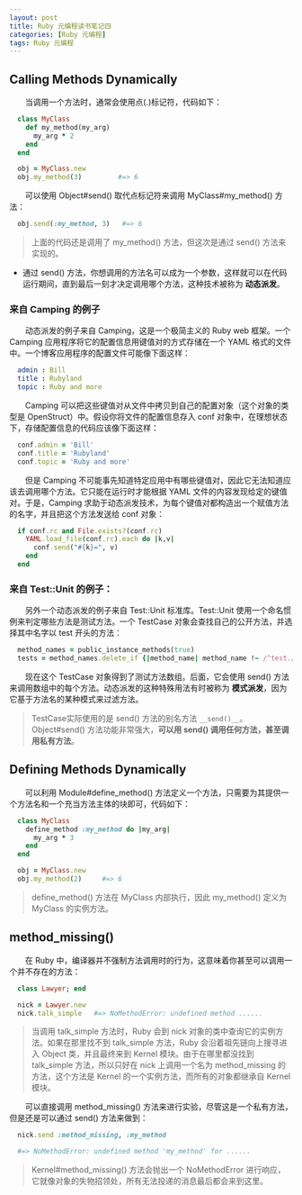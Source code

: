```yaml
---
layout: post
title: Ruby 元编程读书笔记四
categories: [Ruby 元编程]
tags: Ruby 元编程
---
```


## Calling Methods Dynamically

&emsp;&emsp;当调用一个方法时，通常会使用点(.)标记符，代码如下：
```ruby
  class MyClass
    def my_method(my_arg)
      my_arg * 2
    end
  end

  obj = MyClass.new
  obj.my_method(3)         #=> 6
```
&emsp;&emsp;可以使用 Object#send() 取代点标记符来调用 MyClass#my_method() 方法：
```ruby
  obj.send(:my_method, 3)   #=> 6
```
>上面的代码还是调用了 my_method() 方法，但这次是通过 send() 方法来实现的。

* 通过 send() 方法，你想调用的方法名可以成为一个参数，这样就可以在代码运行期间，直到最后一刻才决定调用哪个方法，这种技术被称为 **动态派发**。

### 来自 Camping 的例子

&emsp;&emsp;动态派发的例子来自 Camping，这是一个极简主义的 Ruby web 框架。一个 Camping 应用程序将它的配置信息用键值对的方式存储在一个 YAML 格式的文件中。一个博客应用程序的配置文件可能像下面这样：
```yaml
  admin : Bill
  title : Rubyland
  topic : Ruby and more
```
&emsp;&emsp;Camping 可以把这些键值对从文件中拷贝到自己的配置对象（这个对象的类型是 OpenStruct）中。假设你将文件的配置信息存入 conf 对象中，在理想状态下，存储配置信息的代码应该像下面这样：
```ruby
  conf.admin = 'Bill'
  conf.title = 'Rubyland'
  conf.topic = 'Ruby and more'
```
&emsp;&emsp;但是 Camping 不可能事先知道特定应用中有哪些键值对，因此它无法知道应该去调用哪个方法。它只能在运行时才能根据 YAML 文件的内容发现给定的键值对。于是，Camping 求助于动态派发技术，为每个键值对都构造出一个赋值方法的名字，并且把这个方法发送给 conf 对象：
```ruby
  if conf.rc and File.exists?(conf.rc)
    YAML.load_file(conf.rc).each do |k,v|
      conf.send("#{k}=", v)
    end
  end
```

### 来自 Test::Unit 的例子：

&emsp;&emsp;另外一个动态派发的例子来自 Test::Unit 标准库。Test::Unit 使用一个命名惯例来判定哪些方法是测试方法。一个 TestCase 对象会查找自己的公开方法，并选择其中名字以 test 开头的方法：
```ruby
  method_names = public_instance_methods(true)
  tests = method_names.delete_if {|method_name| method_name !~ /^test./}
```
&emsp;&emsp;现在这个 TestCase 对象得到了测试方法数组。后面，它会使用 send() 方法来调用数组中的每个方法。动态派发的这种特殊用法有时被称为 **模式派发**，因为它基于方法名的某种模式来过滤方法。
>TestCase实际使用的是 send() 方法的别名方法 `__send()__`。Object#send() 方法功能非常强大，**可以用 send() 调用任何方法，甚至调用私有方法**。

## Defining Methods Dynamically

&emsp;&emsp;可以利用 Module#define_method() 方法定义一个方法，只需要为其提供一个方法名和一个充当方法主体的块即可，代码如下：
```ruby
  class MyClass
    define_method :my_method do |my_arg|
      my_arg * 3
    end
  end

  obj = MyClass.new
  obj.my_method(2)     #=> 6
```
>define_method() 方法在 MyClass 内部执行，因此 my_method() 定义为 MyClass 的实例方法。

## method_missing()

&emsp;&emsp;在 Ruby 中，编译器并不强制方法调用时的行为，这意味着你甚至可以调用一个并不存在的方法：
```ruby
  class Lawyer; end

  nick = Lawyer.new
  nick.talk_simple   #=> NoMethodError: undefined method ......
```
>当调用 talk_simple 方法时，Ruby 会到 nick 对象的类中查询它的实例方法。如果在那里找不到 talk_simple 方法，Ruby 会沿着祖先链向上搜寻进入 Object 类，并且最终来到 Kernel 模块。由于在哪里都没找到 talk_simple 方法，所以只好在 nick 上调用一个名为 method_missing 的方法，这个方法是 Kernel 的一个实例方法，而所有的对象都继承自 Kernel 模块。

&emsp;&emsp;可以直接调用 method_missing() 方法来进行实验，尽管这是一个私有方法，但是还是可以通过 send() 方法来做到：
```ruby
  nick.send :method_missing, :my_method

  #=> NoMethodError: undefined method 'my_method' for ......
```
>Kernel#method_missing() 方法会抛出一个 NoMethodError 进行响应，它就像对象的失物招领处，所有无法投递的消息最后都会来到这里。
